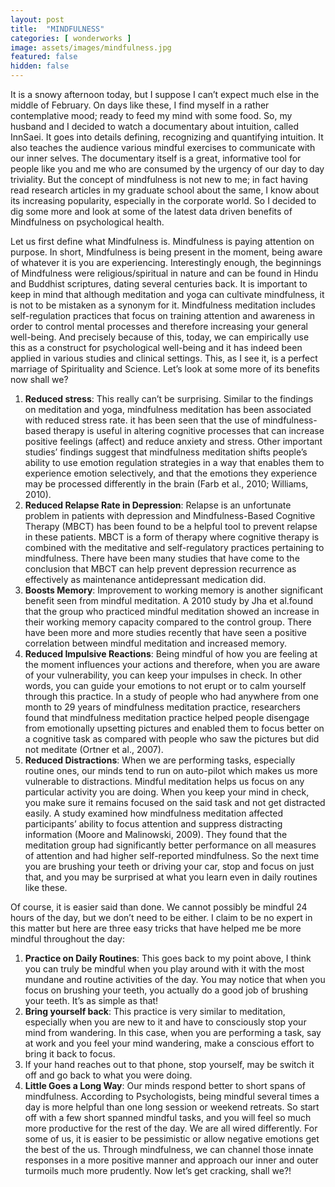 ```yaml
---
layout: post
title:  "MINDFULNESS"
categories: [ wonderworks ]
image: assets/images/mindfulness.jpg
featured: false
hidden: false
---
```


It is a snowy afternoon today, but I suppose I can’t expect much else in the middle of February. On days like these, I find myself in a rather contemplative mood; ready to feed my mind with some food. So, my husband and I decided to watch a documentary about intuition, called InnSaei. It goes into details defining, recognizing and quantifying intuition. It also teaches the audience various mindful exercises to communicate with our inner selves. The documentary itself is a great, informative tool for people like you and me who are consumed by the urgency of our day to day triviality. But the concept of mindfulness is not new to me; in fact having read research articles in my graduate school about the same, I know about its increasing popularity, especially in the corporate world. So I decided to dig some more and look at some of the latest data driven benefits of Mindfulness on psychological health.

Let us first define what Mindfulness is. Mindfulness is paying attention on purpose. In short, Mindfulness is being present in the moment, being aware of whatever it is you are experiencing. Interestingly enough, the beginnings of Mindfulness were religious/spiritual in nature and can be found in Hindu and Buddhist scriptures, dating several centuries back. It is important to keep in mind that although meditation and yoga can cultivate mindfulness, it is not to be mistaken as a synonym for it. Mindfulness meditation includes self-regulation practices that focus on training attention and awareness in order to control mental processes and therefore increasing your general well-being. And precisely because of this, today, we can empirically use this as a construct for psychological well-being and it has indeed been applied in various studies and clinical settings. This, as I see it, is a perfect marriage of Spirituality and Science. Let’s look at some more of its benefits now shall we?

1. **Reduced stress**: This really can’t be surprising. Similar to the findings on meditation and yoga, mindfulness meditation has been associated with reduced stress rate. it has been seen that the use of mindfulness-based therapy is useful in altering cognitive processes that can increase positive feelings (affect) and reduce anxiety and stress. Other important studies’ findings suggest that mindfulness meditation shifts people’s ability to use emotion regulation strategies in a way that enables them to experience emotion selectively, and that the emotions they experience may be processed differently in the brain (Farb et al., 2010; Williams, 2010).
2. **Reduced Relapse Rate in Depression**: Relapse is an unfortunate problem in patients with depression and Mindfulness-Based Cognitive Therapy (MBCT) has been found to be a helpful tool to prevent relapse in these patients. MBCT is a form of therapy where cognitive therapy is combined with the meditative and self-regulatory practices pertaining to mindfulness. There have been many studies that have come to the conclusion that MBCT can help prevent depression recurrence as effectively as maintenance antidepressant medication did.
3. **Boosts Memory**: Improvement to working memory is another significant benefit seen from mindful meditation. A 2010 study by Jha et al.found that the group who practiced mindful meditation showed an increase in their working memory capacity compared to the control group. There have been more and more studies recently that have seen a positive correlation between mindful meditation and increased memory.
4. **Reduced Impulsive Reactions**: Being mindful of how you are feeling at the moment influences your actions and therefore, when you are aware of your vulnerability, you can keep your impulses in check. In other words, you can guide your emotions to not erupt or to calm yourself through this practice. In a study of people who had anywhere from one month to 29 years of mindfulness meditation practice, researchers found that mindfulness meditation practice helped people disengage from emotionally upsetting pictures and enabled them to focus better on a cognitive task as compared with people who saw the pictures but did not meditate (Ortner et al., 2007).
5. **Reduced Distractions**: When we are performing tasks, especially routine ones, our minds tend to run on auto-pilot which makes us more vulnerable to distractions. Mindful meditation helps us focus on any particular activity you are doing. When you keep your mind in check, you make sure it remains focused on the said task and not get distracted easily. A study examined how mindfulness meditation affected participants’ ability to focus attention and suppress distracting information (Moore and Malinowski, 2009). They found that the meditation group had significantly better performance on all measures of attention and had higher self-reported mindfulness. So the next time you are brushing your teeth or driving your car, stop and focus on just that, and you may be surprised at what you learn even in daily routines like these.

Of course, it is easier said than done. We cannot possibly be mindful 24 hours of the day, but we don’t need to be either. I claim to be no expert in this matter but here are three easy tricks that  have helped me be more mindful throughout the day:

1. **Practice on Daily Routines**: This goes back to my point above, I think you can truly be mindful when you play around with it with the most mundane and routine activities of the day. You may notice that when you focus on brushing your teeth, you actually do a good job of brushing your teeth. It’s as simple as that!
2. **Bring yourself back**: This practice is very similar to meditation, especially when you are new to it and have to consciously stop your mind from wandering. In this case, when you are performing a task, say at work and you feel your mind wandering, make a conscious effort to bring it back to focus.
3. If your hand reaches out to that phone, stop yourself, may be switch it off and go back to what you were doing.
4. **Little Goes a Long Way**: Our minds respond better to short spans of mindfulness. According to Psychologists, being mindful several times a day is more helpful than one long session or weekend retreats. So start off with a few short spanned mindful tasks, and you will feel so much more productive for the rest of the day.
We are all wired differently. For some of us, it is easier to be pessimistic or allow negative emotions get the best of the us. Through mindfulness, we can channel those innate responses in a more positive manner and approach our inner and outer turmoils much more prudently. Now let’s get cracking, shall we?!